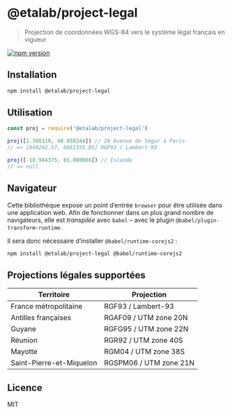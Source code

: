 # @etalab/project-legal

> Projection de coordonnées WGS-84 vers le système légal français en vigueur

[![npm version](https://img.shields.io/npm/v/@etalab/project-legal.svg)](https://www.npmjs.com/package/@etalab/project-legal)

## Installation

```bash
npm install @etalab/project-legal
```

## Utilisation

```js
const proj = require('@etalab/project-legal')

proj([2.308310, 48.850244]) // 20 Avenue de Ségur à Paris
// => [649242.57, 6861355.85] RGF93 / Lambert-93

proj([-18.984375, 65.080666]) // Islande
// => null
```

## Navigateur

Cette bibliothèque expose un point d’entrée `browser` pour être utilisée dans une application web.
Afin de fonctionner dans un plus grand nombre de navigateurs, elle est *transpilée* avec `babel` – avec le plugin `@babel/plugin-transform-runtime`.

Il sera donc nécessaire d’installer `@babel/runtime-corejs2` :

```bash
npm install @etalab/project-legal @babel/runtime-corejs2
```

## Projections légales supportées

| Territoire | Projection |
| ----- | ----- |
| France métropolitaine | RGF93 / Lambert-93 |
| Antilles françaises | RGAF09 / UTM zone 20N |
| Guyane | RGFG95 / UTM zone 22N |
| Réunion | RGR92 / UTM zone 40S |
| Mayotte | RGM04 / UTM zone 38S |
| Saint-Pierre-et-Miquelon | RGSPM06 / UTM zone 21N |

## Licence

MIT

